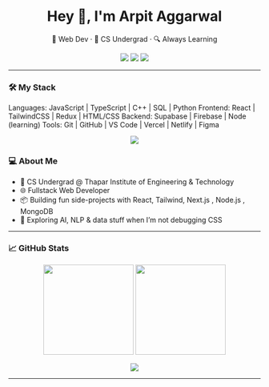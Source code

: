 <h1 align="center">Hey 👋, I'm Arpit Aggarwal</h1>
<p align="center">
  🚀 Web Dev · 🧠 CS Undergrad · 🔍 Always Learning
</p>

<p align="center">
  <a href="https://github.com/arpitaggarwal0511"><img src="https://img.shields.io/github/followers/arpitaggarwal0511?label=Follow&style=social"></a>
  <a href="mailto:arpitaggarwal0511@gmail.com"><img src="https://img.shields.io/badge/Gmail-Contact-red?logo=gmail&style=flat-square"></a>
  <a href="https://www.linkedin.com/in/arpit-aggarwal-5b6040257/"><img src="https://img.shields.io/badge/LinkedIn-Connect-blue?logo=linkedin&style=flat-square"></a>
</p>

---

### 🛠️ My Stack
Languages: JavaScript | TypeScript | C++ | SQL | Python
Frontend: React | TailwindCSS | Redux | HTML/CSS
Backend: Supabase | Firebase | Node (learning)
Tools: Git | GitHub | VS Code | Vercel | Netlify | Figma

<p align="center">
  <img src="https://skillicons.dev/icons?i=js,ts,react,nextjs,tailwind,redux,cpp,py,git,github,vercel,netlify,figma" />
</p>

### 💻 About Me

- 🏫 CS Undergrad @ Thapar Institute of Engineering & Technology 
- 🌐 Fullstack Web Developer  
- 📦 Building fun side-projects with React, Tailwind, Next.js , Node.js , MongoDB  
- 🧠 Exploring AI, NLP & data stuff when I’m not debugging CSS  
---


### 📈 GitHub Stats

<p align="center"> <img src="https://github-readme-stats.vercel.app/api?username=arpitaggarwal0511&show_icons=true&theme=react&border_radius=10" height="180"/> <img src="https://github-readme-streak-stats.herokuapp.com?user=arpitaggarwal0511&theme=react&border_radius=10" height="180"/> </p> <p align="center"> <img src="https://github-readme-stats.vercel.app/api/top-langs/?username=arpitaggarwal0511&layout=compact&theme=react&border_radius=10" /> </p>

---



